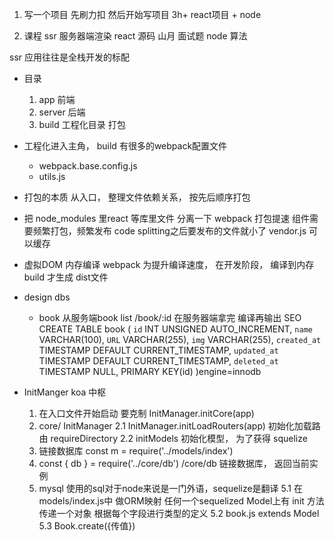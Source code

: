 1. 写一个项目
  先刷力扣 然后开始写项目 3h+
  react项目  + node

2. 课程
  ssr 服务器端渲染
  react 源码
  山月 面试题
  node 
  算法


ssr 应用往往是全栈开发的标配

- 目录
  1. app
    前端
  2. server 
    后端
  3. build 工程化目录
    打包

- 工程化进入主角， build 有很多的webpack配置文件
  - webpack.base.config.js
  - utils.js

- 打包的本质 从入口， 整理文件依赖关系， 按先后顺序打包
- 把 node_modules 里react 等库里文件 分离一下
  webpack 打包提速
  组件需要频繁打包，频繁发布
  code splitting之后要发布的文件就小了
  vendor.js 可以缓存

- 虚拟DOM 内存编译
  webpack 为提升编译速度， 在开发阶段， 编译到内存
  build 才生成 dist文件

- design dbs 
  - book
    从服务端book list /book/:id
    在服务器端拿完 编译再输出 SEO
    CREATE TABLE book (
      `id` INT UNSIGNED AUTO_INCREMENT,
      `name` VARCHAR(100),
      `URL` VARCHAR(255),
      `img` VARCHAR(255),
      `created_at` TIMESTAMP DEFAULT CURRENT_TIMESTAMP,
      `updated_at` TIMESTAMP DEFAULT CURRENT_TIMESTAMP,
      `deleted_at` TIMESTAMP NULL,
      PRIMARY KEY(id)
    )engine=innodb

- InitManger koa 中枢
  1. 在入口文件开始启动  要克制
    InitManager.initCore(app)
  2. core/
      InitManager
      2.1  InitManager.initLoadRouters(app) 初始化加载路由
        requireDirectory
      2.2  initModels 初始化模型， 为了获得 squelize
  3. 链接数据库
    const m = require('../models/index')
  4.  const { db } = require('../core/db')
      /core/db 链接数据库， 返回当前实例
  5. mysql 使用的sql对于node来说是一门外语，sequelize是翻译
    5.1 在models/index.js中 做ORM映射
      任何一个sequelized Model上有 init 方法 传递一个对象 根据每个字段进行类型的定义
    5.2 book.js
      extends Model
    5.3 Book.create({传值})
    
